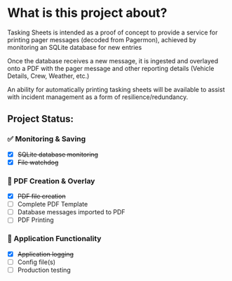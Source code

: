 # What is this project about?
Tasking Sheets is intended as a proof of concept to provide a service for printing pager messages (decoded from Pagermon), achieved by monitoring an SQLite database for new entries

Once the database receives a new message, it is ingested and overlayed onto a PDF with the pager message and other reporting details (Vehicle Details, Crew, Weather, etc.)

An ability for automatically printing tasking sheets will be available to assist with incident management as a form of resilience/redundancy.

## __Project Status:__

### :white_check_mark: Monitoring & Saving

- [x] ~~SQLite database monitoring~~
- [x] ~~File watchdog~~

### :repeat: PDF Creation & Overlay
- [x] ~~PDF file creation~~
- [ ] Complete PDF Template
- [ ] Database messages imported to PDF
- [ ] PDF Printing

### :repeat: Application Functionality
- [x] ~~Application logging~~
- [ ] Config file(s)
- [ ] Production testing
